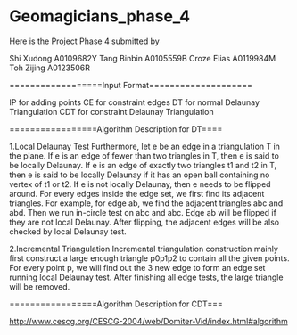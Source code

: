 Geomagicians_phase_4
====================
Here is the Project Phase 4 submitted by

Shi Xudong A0109682Y Tang Binbin A0105559B Croze Elias A0119984M Toh Zijing A0123506R	

==================Input Format====================

IP for adding points
CE for constraint edges
DT for normal Delaunay Triangulation
CDT for constraint Delaunay Triangulation

=================Algorithm Description for DT====

1.Local Delaunay Test
Furthermore, let e be an edge in a triangulation T in the plane. If e is an edge of fewer than two triangles in T, then e is said to be locally Delaunay. If e is an edge of exactly two triangles t1 and t2 in T, then e is said to be locally Delaunay if it has an open ball containing no vertex of t1 or t2. If e is not locally Delaunay, then e needs to be flipped around.
For every edges inside the edge set, we first find its adjacent triangles. For example, for edge ab, we find the adjacent triangles abc and abd. Then we run in-circle test on abc and abc. Edge ab will be flipped if they are not local Delaunay. After flipping, the adjacent edges will be also checked by local Delaunay test.

2.Incremental Triangulation
Incremental triangulation construction mainly first construct a large enough triangle p0p1p2 to contain all the given points. For every point p, we will find out the 3 new edge to form an edge set running local Delaunay test. After finishing all edge tests, the large triangle will be removed.

=================Algorithm Description for CDT===

http://www.cescg.org/CESCG-2004/web/Domiter-Vid/index.html#algorithm


